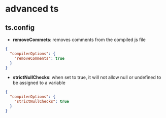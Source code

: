 # advanced ts

## ts.config

- **removeCommets**: removes comments from the compiled js file

```json
{
  "compilerOptions": {
    "removeComments": true
  }
}
```

- **strictNullChecks**: when set to true, it will not allow null or undefined to be assigned to a variable

```json
{
  "compilerOptions": {
    "strictNullChecks": true
  }
}
```
